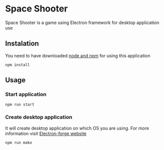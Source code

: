 # Space Shooter

Space Shooter is a game using Electron framework for desktop application use

## Instalation 

You need to have downloaded [node and npm](https://nodejs.org/en/) for using this application

```
npm install 
```

## Usage 

### Start application

```
npm run start
```

### Create desktop application

It will create desktop application on which OS you are using.
For more information visit [Electron-forge website](https://www.electronforge.io/cli)

```
npm run make
```

